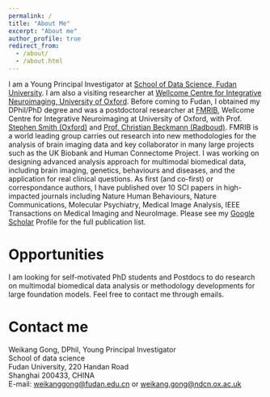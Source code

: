 ```yaml
---
permalink: /
title: "About Me"
excerpt: "About me"
author_profile: true
redirect_from: 
  - /about/
  - /about.html
---
```


I am a Young Principal Investigator at [School of Data Science, Fudan University](https://sds.fudan.edu.cn/). I am also a visiting researcher at [Wellcome Centre for Integrative Neuroimaging, University of Oxford](https://www.win.ox.ac.uk/). Before coming to Fudan, I obtained my DPhil/PhD degree and was a postdoctoral researcher at [FMRIB](https://www.win.ox.ac.uk/research/analysis-research), Wellcome Centre for Integrative Neuroimaging at University of Oxford, with Prof. [Stephen Smith (Oxford)](https://www.ndcn.ox.ac.uk/team/stephen-smith) and [Prof. Christian Beckmann (Radboud)](https://scholar.google.co.uk/citations?user=pl8kfJwAAAAJ&hl=en). FMRIB is a world leading group carries out research into new methodologies for the analysis of brain imaging data and key collaborator in many large projects such as the UK Biobank and Human Connectome Project. I was working on designing advanced analysis approach for multimodal biomedical data, including brain imaging, genetics, behaviours and diseases, and the application for real clinical questions. As first (and co-first) or correspondance authors, I have published over 10 SCI papers in high-impacted journals including Nature Human Behaviours, Nature Communications, Molecular Psychiatry, Medical Image Analysis, IEEE Transactions on Medical Imaging and NeuroImage. Please see my [Google Scholar](https://scholar.google.co.uk/citations?user=TDo57rsAAAAJ&hl=zh-CN) Profile for the full publication list.

Opportunities
======
I am looking for self-motivated PhD students and Postdocs to do research on multimodal biomedical data analysis or methodology developments for large foundation models. Feel free to contact me through emails.

Contact me
======
Weikang Gong, DPhil, Young Principal Investigator \
School of data science \
Fudan University, 220 Handan Road \
Shanghai 200433, CHINA \
E-mail: weikanggong@fudan.edu.cn or weikang.gong@ndcn.ox.ac.uk

